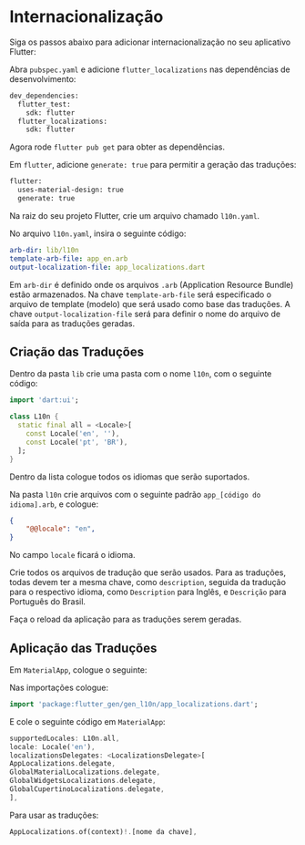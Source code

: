 # Internacionalização

Siga os passos abaixo para adicionar internacionalização no seu aplicativo Flutter:

Abra `pubspec.yaml` e adicione `flutter_localizations` nas dependências de desenvolvimento:

```bash
dev_dependencies:
  flutter_test:
    sdk: flutter
  flutter_localizations:
    sdk: flutter
```

Agora rode `flutter pub get` para obter as dependências.

Em `flutter`, adicione `generate: true` para permitir a geração das traduções:

```bash
flutter:
  uses-material-design: true
  generate: true
```

Na raiz do seu projeto Flutter, crie um arquivo chamado `l10n.yaml`.

No arquivo `l10n.yaml`, insira o seguinte código:

```yaml
arb-dir: lib/l10n
template-arb-file: app_en.arb
output-localization-file: app_localizations.dart
```

Em `arb-dir` é definido onde os arquivos `.arb` (Application Resource Bundle) estão armazenados.
Na chave `template-arb-file` será especificado o arquivo de template (modelo) que será usado como base das traduções.
A chave `output-localization-file` será para definir o nome do arquivo de saída para as traduções geradas.

## Criação das Traduções

Dentro da pasta `lib` crie uma pasta com o nome `l10n`, com o seguinte código:

```dart
import 'dart:ui';

class L10n {
  static final all = <Locale>[
    const Locale('en', ''),
    const Locale('pt', 'BR'),
  ];
}
```

Dentro da lista cologue todos os idiomas que serão suportados.

Na pasta `l10n` crie arquivos com o seguinte padrão `app_[código do idioma].arb`, e cologue:
```json
{
    "@@locale": "en",
}
```

No campo `locale` ficará o idioma.

Crie todos os arquivos de tradução que serão usados.
Para as traduções, todas devem ter a mesma chave, como `description`, seguida da tradução para o respectivo idioma, como `Description` para Inglês, e `Descrição` para Português do Brasil.

Faça o reload da aplicação para as traduções serem geradas.

## Aplicação das Traduções

Em `MaterialApp`, cologue o seguinte:

Nas importações cologue:
```dart
import 'package:flutter_gen/gen_l10n/app_localizations.dart';
```

E cole o seguinte código em `MaterialApp`:

```dart
supportedLocales: L10n.all,
locale: Locale('en'),
localizationsDelegates: <LocalizationsDelegate>[
AppLocalizations.delegate,
GlobalMaterialLocalizations.delegate,
GlobalWidgetsLocalizations.delegate,
GlobalCupertinoLocalizations.delegate,
],
```

Para usar as traduções:

```dart
AppLocalizations.of(context)!.[nome da chave],
```
